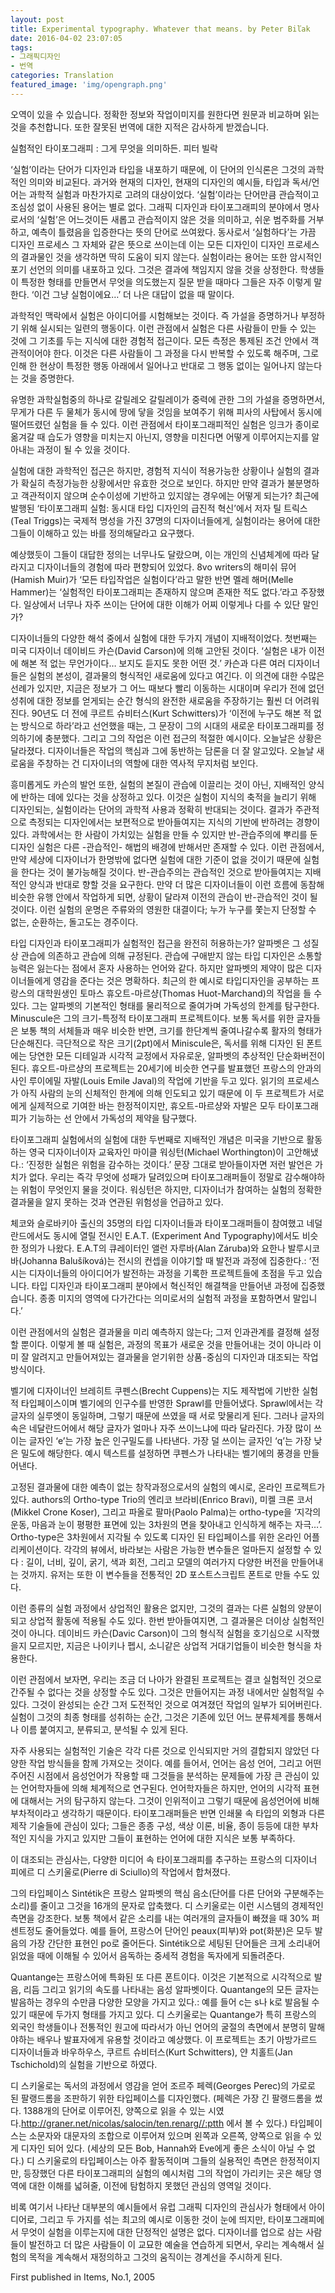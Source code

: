 ```yaml
---
layout: post
title: Experimental typography. Whatever that means. by Peter Biľak
date: 2016-04-02 23:07:05
tags:
- 그래픽디자인
- 번역
categories: Translation
featured_image: 'img/opengraph.png'
---
```


오역이 있을 수 있습니다. 정확한 정보와 작업이미지를 원한다면 원문과 비교하며 읽는 것을 추천합니다. 또한 잘못된 번역에 대한 지적은 감사하게 받겠습니다.

실험적인 타이포그래피 : 그게 무엇을 의미하든. 피터 빌락

‘실험’이라는 단어가 디자인과 타입을 내포하기 때문에, 이 단어의 인식론은 그것의 과학적인 의미와 비교된다. 과거와 현재의 디자인, 현재의 디자인의 예시들, 타입과 독서/언어는 과학적 실험과 마찬가지로 고려의 대상이었다. ‘실험’이라는 단어만큼 관습적이고 조심성 없이 사용된 용어는 별로 없다. 그래픽 디자인과 타이포그래피의 분야에서 명사로서의 ‘실험’은 어느것이든 새롭고 관습적이지 않은 것을 의미하고, 쉬운 범주화를 거부하고, 예측이 틀렸음을 입증한다는 뜻의 단어로 쓰여왔다. 동사로서 ‘실험하다’는 가끔 디자인 프로세스 그 자체와 같은 뜻으로 쓰이는데 이는 모든 디자인이 디자인 프로세스의 결과물인 것을 생각하면 딱히 도움이 되지 않는다. 실험이라는 용어는 또한 암시적인 포기 선언의 의미를 내포하고 있다. 그것은 결과에 책임지지 않을 것을 상정한다. 학생들이 특정한 형태를 만들면서 무엇을 의도했는지 질문 받을 때마다 그들은 자주 이렇게 말한다. ‘이건 그냥 실험이에요…’ 더 나은 대답이 없을 때 말이다.

과학적인 맥락에서 실험은 아이디어를 시험해보는 것이다. 즉 가설을 증명하거나 부정하기 위해 실시되는 일련의 행동이다. 이런 관점에서 실험은 다른 사람들이 만들 수 있는 것에 그 기초를 두는 지식에 대한 경험적 접근이다. 모든 측정은 통제된 조건 안에서 객관적이어야 한다. 이것은 다른 사람들이 그 과정을 다시 반복할 수 있도록 해주며, 그로 인해 한 현상이 특정한 행동 아래에서 일어나고 반대로 그 행동 없이는 일어나지 않는다는 것을 증명한다.

유명한 과학실험중의 하나로 갈릴레오 갈릴레이가 중력에 관한 그의 가설을 증명하면서, 무게가 다른 두 물체가 동시에 땅에 닿을 것임을 보여주기 위해 피사의 사탑에서 동시에 떨어뜨렸던 실험을 들 수 있다. 이런 관점에서 타이포그래피적인 실험은 잉크가 종이로 옮겨갈 때 습도가 영향을 미치는지 아닌지, 영향을 미친다면 어떻게 이루어지는지를 알아내는 과정이 될 수 있을 것이다.

실험에 대한 과학적인 접근은 하지만, 경험적 지식이 적용가능한 상황이나 실험의 결과가 확실히 측정가능한 상황에서만 유효한 것으로 보인다. 하지만 만약 결과가 불분명하고 객관적이지 않으며 순수이성에 기반하고 있지않는 경우에는 어떻게 되는가? 최근에 발행된 ‘타이포그래피 실험: 동시대 타입 디자인의 급진적 혁신’에서 저자 틸 트릭스(Teal Triggs)는 국제적 명성을 가진 37명의 디자이너들에게, 실험이라는 용어에 대한 그들이 이해하고 있는 바를 정의해달라고 요구했다.

예상했듯이 그들이 대답한 정의는 너무나도 달랐으며, 이는 개인의 신념체계에 따라 달라지고 디자이너들의 경험에 따라 편향되어 있었다. 8vo writers의 해미쉬 뮤어(Hamish Muir)가 ‘모든 타입작업은 실험이다’라고 말한 반면 멜레 해머(Melle Hammer)는 ‘실험적인 타이포그래피는 존재하지 않으며 존재한 적도 없다.’라고 주장했다. 일상에서 너무나 자주 쓰이는 단어에 대한 이해가 어찌 이렇게나 다를 수 있단 말인가?

디자이너들의 다양한 해석 중에서 실험에 대한 두가지 개념이 지배적이었다. 첫번째는 미국 디자이너 데이비드 카슨(David Carson)에 의해 고안된 것이다. ‘실험은 내가 이전에 해본 적 없는 무언가이다… 보지도 듣지도 못한 어떤 것.’ 카슨과 다른 여러 디자이너들은 실험의 본성이, 결과물의 형식적인 새로움에 있다고 여긴다. 이 의견에 대한 수많은 선례가 있지만, 지금은 정보가 그 어느 때보다 빨리 이동하는 시대이며 우리가 전에 없던 성취에 대한 정보를 얻게되는 순간 형식의 완전한 새로움을 주장하기는 훨씬 더 어려워진다. 90년도 더 전에 쿠르트 슈비터스(Kurt Schwitters)가 ‘이전에 누구도 해본 적 없는 방식으로 하라’라고 선언했을 때는, 그 문장이 그의 시대의 새로운 타이포그래피를 정의하기에 충분했다. 그리고 그의 작업은 이런 접근의 적절한 예시이다. 오늘날은 상황은 달라졌다. 디자이너들은 작업의 핵심과 그에 동반하는 담론을 더 잘 알고있다. 오늘날 새로움을 주창하는 건 디자이너의 역할에 대한 역사적 무지처럼 보인다.

흥미롭게도 카슨의 발언 또한, 실험의 본질이 관습에 이끌리는 것이 아닌, 지배적인 양식에 반하는 데에 있다는 것을 상정하고 있다. 이것은 실험이 지식의 축적을 늘리기 위해 디자인되는, 실험이라는 단어의 과학적 사용과 정확히 반대되는 것이다. 결과가 주관적으로 측정되는 디자인에서는 보편적으로 받아들여지는 지식의 기반에 반하려는 경향이 있다. 과학에서는 한 사람이 가치있는 실험을 만들 수 있지만 반-관습주의에 뿌리를 둔 디자인 실험은 다른 -관습적인- 해법의 배경에 반해서만 존재할 수 있다. 이런 관점에서, 만약 세상에 디자이너가 한명밖에 없다면 실험에 대한 기준이 없을 것이기 때문에 실험을 한다는 것이 불가능해질 것이다. 반-관습주의는 관습적인 것으로 받아들여지는 지배적인 양식과 반대로 향할 것을 요구한다. 만약 더 많은 디자이너들이 이런 흐름에 동참해 비슷한 유행 안에서 작업하게 되면, 상황이 달라져 이전의 관습이 반-관습적인 것이 될 것이다. 이런 실험의 운명은 주류와의 영원한 대결이다; 누가 누구를 쫓는지 단정할 수 없는, 순환하는, 돌고도는 경주이다.

타입 디자인과 타이포그래피가 실험적인 접근을 완전히 허용하는가? 알파벳은 그 성질상 관습에 의존하고 관습에 의해 규정된다. 관습에 구애받지 않는 타입 디자인은 소통할 능력은 잃는다는 점에서 혼자 사용하는 언어와 같다. 하지만 알파벳의 제약이 많은 디자이너들에게 영감을 준다는 것은 명확하다. 최근의 한 예시로 타입디자인을 공부하는 프랑스의 대학원생인 토마스 휴오트-마르샹(Thomas Huot-Marchand)의 작업을 들 수 있다. 그는 알파벳의 기본적인 형태를 물리적으로 줄여가며 가독성의 한계를 탐구한다. Minuscule은 그의 크기-특정적 타이포그래피 프로젝트이다. 보통 독서를 위한 글자들은 보통 책의 서체들과 매우 비슷한 반면, 크기를 한단계씩 줄여나갈수록 활자의 형태가 단순해진다. 극단적으로 작은 크기(2pt)에서 Miniscule은, 독서를 위해 디자인 된 폰트에는 당연한 모든 디테일과 시각적 교정에서 자유로운, 알파벳의 추상적인 단순화버전이 된다. 휴오트-마르샹의 프로젝트는 20세기에 비슷한 연구를 발표했던 프랑스의 안과의사인 루이에밀 자발(Louis Emile Javal)의 작업에 기반을 두고 있다. 읽기의 프로세스가 아직 사람의 눈의 신체적인 한계에 의해 인도되고 있기 때문에 이 두 프로젝트가 서로에게 실제적으로 기여한 바는 한정적이지만, 휴오트-마르샹와 자발은 모두 타이포그래피가 기능하는 선 안에서 가독성의 제약을 탐구했다.

타이포그래피 실험에서의 실험에 대한 두번째로 지배적인 개념은 미국을 기반으로 활동하는 영국 디자이너이자 교육자인 마이클 워싱턴(Michael Worthington)이 고안해냈다.: ‘진정한 실험은 위험을 감수하는 것이다.’ 문장 그대로 받아들이자면 저런 발언은 가치가 없다. 우리는 즉각 무엇에 성패가 달려있으며 타이포그래퍼들이 정말로 감수해야하는 위험이 무엇인지 물을 것이다. 워싱턴은 하지만, 디자이너가 참여하는 실험의 정확한 결과물을 알지 못하는 것과 연관된 위험성을 언급하고 있다.

체코와 슬로바키아 출신의 35명의 타입 디자이너들과 타이포그래퍼들이 참여했고 네덜란드에서도 동시에 열릴 전시인 E.A.T. (Experiment And Typography)에서도 비슷한 정의가 나왔다. E.A.T의 큐레이터인 앨런 자루바(Alan Záruba)와 요한나 발루시코바(Johanna Balušíková)는 전시의 컨셉을 이야기할 때 발전과 과정에 집중한다.: ‘전시는 디자이너들의 아이디어가 발전하는 과정을 기록한 프로젝트들에 초점을 두고 있습니다. 타입 디자인과 타이포그래피 분야에서 혁신적인 해결책을 만들어낸 과정에 집중했습니다. 종종 미지의 영역에 다가간다는 의미로서의 실험적 과정을 포함하면서 말입니다.’

이런 관점에서의 실험은 결과물을 미리 예측하지 않는다; 그저 인과관계를 결정해 설정할 뿐이다. 이렇게 볼 때 실험은, 과정의 목표가 새로운 것을 만들어내는 것이 아니라 이미 잘 알려지고 만들어져있는 결과물을 얻기위한 상품-중심의 디자인과 대조되는 작업 방식이다.

벨기에 디자이너인 브레히트 쿠펜스(Brecht Cuppens)는 지도 제작법에 기반한 실험적 타입페이스이며 벨기에의 인구수를 반영한 Sprawl를 만들어냈다. Sprawl에서는 각 글자의 실루엣이 동일하며, 그렇기 때문에 쓰였을 때 서로 맞물리게 된다. 그러나 글자의 속은 네달란드어에서 해당 글자가 얼마나 자주 쓰이느냐에 따라 달라진다. 가장 많이 쓰이는 글자인 ‘e’는 가장 높은 인구밀도를 나타낸다. 가장 덜 쓰이는 글자인 ‘q’는 가장 낮은 밀도에 해당한다. 예시 텍스트를 설정하면 쿠펜스가 나타내는 벨기에의 풍경을 만들어낸다.

고정된 결과물에 대한 예측이 없는 창작과정으로서의 실험의 예시로, 온라인 프로젝트가 있다. authors의 Ortho-type Trio의 엔리코 브라비(Enrico Bravi), 미켈 크론 코서(Mikkel Crone Koser), 그리고 파올로 팔마(Paolo Palma)는 ortho-type을 ‘지각의 운동, 마음과 눈이 평평한 표면에 있는 3차원의 면을 찾아내고 인식하게 해주는 자극…’. Ortho-type은 3차원에서 지각될 수 있도록 디자인 된 타입페이스를 위한 온라인 어플리케이션이다. 각각의 뷰에서, 바라보는 사람은 가능한 변수들은 얼마든지 설정할 수 있다 : 길이, 너비, 깊이, 굵기, 색과 회전, 그리고 모델의 여러가지 다양한 버전을 만들어내는 것까지. 유저는 또한 이 변수들을 전통적인 2D 포스트스크립트 폰트로 만들 수도 있다.

이런 종류의 실험 과정에서 상업적인 활용은 없지만, 그것의 결과는 다른 실험의 양분이 되고 상업적 활동에 적용될 수도 있다. 한번 받아들여지면, 그 결과물은 더이상 실험적인 것이 아니다. 데이비드 카슨(Davic Carson)이 그의 형식적 실험을 호기심으로 시작했을지 모르지만, 지금은 나이키나 펩시, 소니같은 상업적 거대기업들이 비슷한 형식을 차용한다.

이런 관점에서 보자면, 우리는 조금 더 나아가 완결된 프로젝트는 결코 실험적인 것으로 간주될 수 없다는 것을 상정할 수도 있다. 그것은 만들어지는 과정 내에서만 실험적일 수 있다. 그것이 완성되는 순간 그저 도전적인 것으로 여겨졌던 작업의 일부가 되어버린다. 실험이 그것의 최종 형태를 성취하는 순간, 그것은 기존에 있던 어느 분류체계를 통해서나 이름 붙여지고, 분류되고, 분석될 수 있게 된다.

자주 사용되는 실험적인 기술은 각각 다른 것으로 인식되지만 거의 결합되지 않았던 다양한 작업 방식들을 함께 가져오는 것이다. 예를 들어서, 언어는 음성 언어, 그리고 어떤 주어진 시점에서 음성언어가 작용할 때 그것들을 분석하는 문제들에 가장 큰 관심이 있는 언어학자들에 의해 체계적으로 연구된다. 언어학자들은 하지만, 언어의 시각적 표현에 대해서는 거의 탐구하지 않는다. 그것이 인위적이고 그렇기 때문에 음성언어에 비해 부차적이라고 생각하기 때문이다. 타이포그래퍼들은 반면 인쇄물 속 타입의 외형과 다른 제작 기술들에 관심이 있다; 그들은 종종 구성, 색상 이론, 비율, 종이 등등에 대한 부차적인 지식을 가지고 있지만 그들이 표현하는 언어에 대한 지식은 보통 부족하다.

이 대조되는 관심사는, 다양한 미디어 속 타이포그래피를 추구하는 프랑스의 디자이너 피에르 디 스키울로(Pierre di Sciullo)의 작업에서 합쳐졌다.

그의 타입페이스 Sintétik은 프랑스 알파벳의 핵심 음소(단어를 다른 단어와 구분해주는 소리)를 줄이고 그것을 16개의 문자로 압축했다. 디 스키울로는 이런 시스템의 경제적인 측면을 강조한다. 보통 책에서 같은 소리를 내는 여러개의 글자들이 빠졌을 때 30% 퍼센트정도 줄어들었다. 예를 들어, 프랑스어 단어인 peaux(피부)와 pot(화분)은 모두 발음의 가장 간단한 표현인 po로 줄어든다. Sintétik으로 세팅된 단어들은 크게 소리내어 읽었을 때에 이해될 수 있어서 음독하는 중세적 경험을 독자에게 되돌려준다.

Quantange는 프랑스어에 특화된 또 다른 폰트이다. 이것은 기본적으로 시각적으로 발음, 리듬 그리고 읽기의 속도를 나타내는 음성 알파벳이다. Quantange의 모든 글자는 발음하는 경우의 수만큼 다양한 모양을 가지고 있다.: 예를 들어 c는 s나 k로 발음될 수 있기 때문에 두가지 형태를 가지고 있다. 디 스키울로는 Quantange가 특히 프랑스의 외국인 학생들이나 전통적인 원고에 따라서가 아닌 언어의 굴절의 측면에서 분명히 말해야하는 배우나 발표자에게 유용할 것이라고 예상했다. 이 프로젝트는 초기 아방가르드 디자이너들과 바우하우스, 쿠르트 슈비터스(Kurt Schwitters), 얀 치홀트(Jan Tschichold)의 실험을 기반으로 하였다.

디 스키울로는 독서의 과정에서 영감을 얻어 조르주 페렉(Georges Perec)의 가로로 된 팔랭드롬을 조판하기 위한 타입페이스를 디자인했다. (페렉은 가장 긴 팔랭드롬을 썼다. 1388개의 단어로 이루어진, 양쪽으로 읽을 수 있는 시였다.http://graner.net/nicolas/salocin/ten.renarg//:ptth 에서 볼 수 있다.) 타입페이스는 소문자와 대문자의 조합으로 이루어져 있으며 왼쪽과 오른쪽, 양쪽으로 읽을 수 있게 디자인 되어 있다. (세상의 모든 Bob, Hannah와 Eve에게 좋은 소식이 아닐 수 없다.) 디 스키울로의 타입페이스는 아주 활동적이며 그들의 실용적인 측면은 한정적이지만, 등장했던 다른 타이포그래피의 실험의 예시처럼 그의 작업이 가리키는 곳은 해당 영역에 대한 이해를 넓혀줄, 이전에 탐험하지 못했던 관심의 영역일 것이다.

비록 여기서 나타난 대부분의 예시들에서 유럽 그래픽 디자인의 관심사가 형태에서 아이디어로, 그리고 두 가지를 섞는 최고의 예시로 이동한 것이 눈에 띄지만, 타이포그래피에서 무엇이 실험을 이루는지에 대한 단정적인 설명은 없다. 디자이너를 업으로 삼는 사람들이 발전하고 더 많은 사람들이 이 교묘한 예술을 연습하게 되면서, 우리는 계속해서 실험의 목적을 계속해서 재정의하고 그것의 움직이는 경계선을 주시하게 된다.

First published in Items, No.1, 2005

